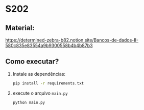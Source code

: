 # S202

## Material:
https://determined-zebra-b82.notion.site/Bancos-de-dados-II-580c835e83554a9b9300558b4b4b87b3


## Como executar?
1. Instale as dependências:
    ```sh
    pip install -r requirements.txt
    ```
2. execute o arquivo `main.py`
    ```sh
    python main.py
    ```
